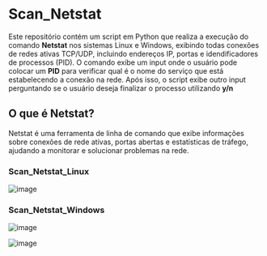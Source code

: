 # Scan_Netstat
Este repositório contém um script em Python que realiza a execução do comando **Netstat** nos sistemas Linux e Windows, exibindo todas conexões de redes ativas TCP/UDP, incluindo endereços IP, portas e idendificadores de processos (PID). O comando exibe um input onde o usuário pode colocar um **PID** para verificar qual é o nome do serviço que está estabelecendo a conexão na rede. Após isso, o script exibe outro input perguntando se o usuário deseja finalizar o processo utilizando  **y/n**


## O que é Netstat?
Netstat é uma ferramenta de linha de comando que exibe informações sobre conexões de rede ativas, portas abertas e estatísticas de tráfego, ajudando a monitorar e solucionar problemas na rede.

### Scan_Netstat_Linux
![image](https://github.com/GuilhermeTart/Scan_Netstat/assets/136984328/ecf441d8-de3e-4266-8de8-24f0d0567c43)


### Scan_Netstat_Windows
![image](https://github.com/GuilhermeTart/Scan_Netstat/assets/136984328/1dbca12e-25b7-4719-919c-533565717955)

![image](https://github.com/GuilhermeTart/Scan_Netstat/assets/136984328/8c97126b-8e56-424f-bb82-1064df8301f1)

